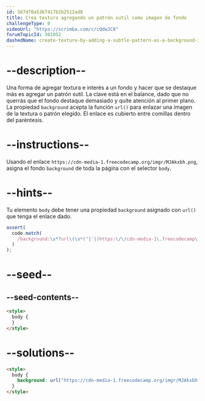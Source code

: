 ```yaml
---
id: 587d78a5367417b2b2512ad8
title: Crea textura agregando un patrón sutil como imagen de fondo
challengeType: 0
videoUrl: "https://scrimba.com/c/cQdwJC8"
forumTopicId: 301052
dashedName: create-texture-by-adding-a-subtle-pattern-as-a-background-image
---
```


# --description--

Una forma de agregar textura e interés a un fondo y hacer que se destaque más es agregar un patrón sutil. La clave está en el balance, dado que no querrás que el fondo destaque demasiado y quite atención al primer plano. La propiedad `background` acepta la función `url()` para enlazar una imagen de la textura o patrón elegido. El enlace es cubierto entre comillas dentro del paréntesis.

# --instructions--

Usando el enlace `https://cdn-media-1.freecodecamp.org/imgr/MJAkxbh.png`, asigna el fondo `background` de toda la página con el selector `body`.

# --hints--

Tu elemento `body` debe tener una propiedad `background` asignado con `url()` que tenga el enlace dado.

```js
assert(
  code.match(
    /background:\s*?url\(\s*("|'|)https:\/\/cdn-media-1\.freecodecamp\.org\/imgr\/MJAkxbh\.png\1\s*\)/gi
  )
);
```

# --seed--

## --seed-contents--

```html
<style>
  body {
  }
</style>
```

# --solutions--

```html
<style>
  body {
    background: url("https://cdn-media-1.freecodecamp.org/imgr/MJAkxbh.png");
  }
</style>
```
